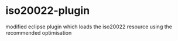 iso20022-plugin
===============

modified eclipse plugin which loads the iso20022 resource using the recommended optimisation
